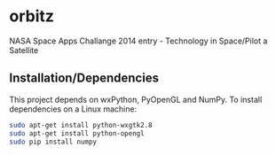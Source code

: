 orbitz
======

NASA Space Apps Challange 2014 entry - Technology in Space/Pilot a Satellite

Installation/Dependencies
-------------------------

This project depends on wxPython, PyOpenGL and NumPy. To install dependencies on a Linux machine:
```sh
sudo apt-get install python-wxgtk2.8
sudo apt-get install python-opengl
sudo pip install numpy
```
